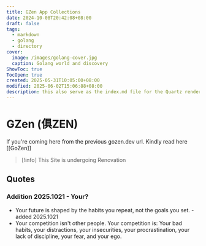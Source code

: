 ```yaml
---
title: GZen App Collections
date: 2024-10-08T20:42:08+08:00
draft: false
tags:
  - markdown
  - golang
  - directory
cover:
  image: /images/golang-cover.jpg
  caption: Golang world and discovery
ShowToc: true
TocOpen: true
created: 2025-05-31T10:05:00+08:00
modified: 2025-06-02T15:06:88+08:00
description: this also serve as the index.md file for the Quartz rendering
---
```


# GZen (俱ZEN) 
If you're coming here from the previous gozen.dev url. Kindly read here [[GoZen]]

> [!info] This Site is undergoing Renovation



## Quotes

### Addition 2025.1021 - Your?
- Your future is shaped by the habits you repeat, not the goals you set. - added 2025.1021
- Your competition isn't other people. Your competition is: Your bad habits, your distractions, your insecurities, your procrastination, your lack of discipline, your fear, and your ego.
